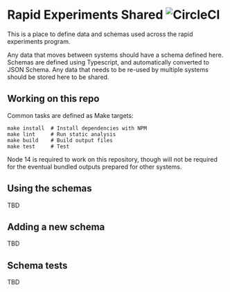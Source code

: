 # Rapid Experiments Shared ![CircleCI](https://img.shields.io/circleci/build/github/mozilla/rapid-experiments-shared)

This is a place to define data and schemas used across the rapid experiments
program.

Any data that moves between systems should have a schema defined here. Schemas
are defined using Typescript, and automatically converted to JSON Schema. Any
data that needs to be re-used by multiple systems should be stored here to be
shared.

## Working on this repo

Common tasks are defined as Make targets:

```shell
make install  # Install dependencies with NPM
make lint     # Run static analysis
make build    # Build output files
make test     # Test
```

Node 14 is required to work on this repository, though will not be required for
the eventual bundled outputs prepared for other systems.

## Using the schemas

TBD

## Adding a new schema

TBD

## Schema tests

TBD
